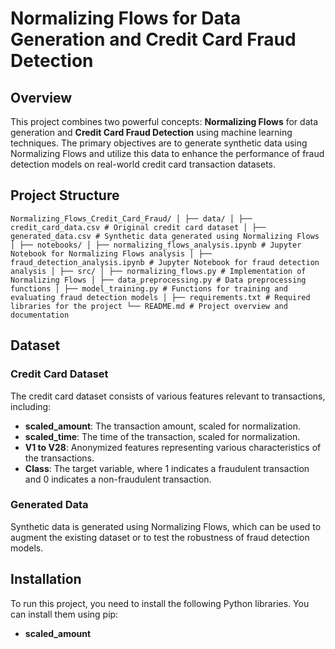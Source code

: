 # Normalizing Flows for Data Generation and Credit Card Fraud Detection

## Overview

This project combines two powerful concepts: **Normalizing Flows** for data generation and **Credit Card Fraud Detection** using machine learning techniques. The primary objectives are to generate synthetic data using Normalizing Flows and utilize this data to enhance the performance of fraud detection models on real-world credit card transaction datasets.

## Project Structure

```Normalizing_Flows_Credit_Card_Fraud/ │ ├── data/ │ ├── credit_card_data.csv # Original credit card dataset │ ├── generated_data.csv # Synthetic data generated using Normalizing Flows │ ├── notebooks/ │ ├── normalizing_flows_analysis.ipynb # Jupyter Notebook for Normalizing Flows analysis │ ├── fraud_detection_analysis.ipynb # Jupyter Notebook for fraud detection analysis │ ├── src/ │ ├── normalizing_flows.py # Implementation of Normalizing Flows │ ├── data_preprocessing.py # Data preprocessing functions │ ├── model_training.py # Functions for training and evaluating fraud detection models │ ├── requirements.txt # Required libraries for the project └── README.md # Project overview and documentation```

## Dataset

### Credit Card Dataset

The credit card dataset consists of various features relevant to transactions, including:

- **scaled_amount**: The transaction amount, scaled for normalization.
- **scaled_time**: The time of the transaction, scaled for normalization.
- **V1 to V28**: Anonymized features representing various characteristics of the transactions.
- **Class**: The target variable, where 1 indicates a fraudulent transaction and 0 indicates a non-fraudulent transaction.

### Generated Data

Synthetic data is generated using Normalizing Flows, which can be used to augment the existing dataset or to test the robustness of fraud detection models.

## Installation

To run this project, you need to install the following Python libraries. You can install them using pip:
- **scaled_amount**
